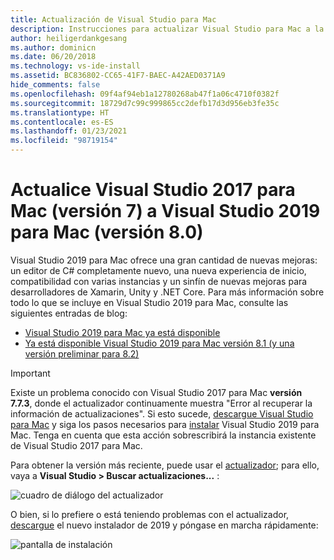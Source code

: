 ```yaml
---
title: Actualización de Visual Studio para Mac
description: Instrucciones para actualizar Visual Studio para Mac a la versión más reciente.
author: heiligerdankgesang
ms.author: dominicn
ms.date: 06/20/2018
ms.technology: vs-ide-install
ms.assetid: BC836802-CC65-41F7-BAEC-A42AED0371A9
hide_comments: false
ms.openlocfilehash: 09f4af94eb1a12780268ab47f1a06c4710f0382f
ms.sourcegitcommit: 18729d7c99c999865cc2defb17d3d956eb3fe35c
ms.translationtype: HT
ms.contentlocale: es-ES
ms.lasthandoff: 01/23/2021
ms.locfileid: "98719154"
---
```

# <a name="update-visual-studio-2017-for-mac-version-7-to-visual-studio-2019-for-mac-version-80"></a>Actualice Visual Studio 2017 para Mac (versión 7) a Visual Studio 2019 para Mac (versión 8.0)

Visual Studio 2019 para Mac ofrece una gran cantidad de nuevas mejoras: un editor de C# completamente nuevo, una nueva experiencia de inicio, compatibilidad con varias instancias y un sinfín de nuevas mejoras para desarrolladores de Xamarin, Unity y .NET Core. Para más información sobre todo lo que se incluye en Visual Studio 2019 para Mac, consulte las siguientes entradas de blog:

- [Visual Studio 2019 para Mac ya está disponible](https://devblogs.microsoft.com/visualstudio/visual-studio-2019-for-mac-is-now-available/)
- [Ya está disponible Visual Studio 2019 para Mac versión 8.1 (y una versión preliminar para 8.2)](https://devblogs.microsoft.com/visualstudio/visual-studio-2019-for-mac-version-8-1-is-now-available-and-a-preview-for-8-2/)

> [!IMPORTANT]
> Existe un problema conocido con Visual Studio 2017 para Mac **versión 7.7.3**, donde el actualizador continuamente muestra "Error al recuperar la información de actualizaciones". Si esto sucede, [descargue Visual Studio para Mac](https://visualstudio.microsoft.com/vs/mac/) y siga los pasos necesarios para [instalar](./installation.md?view=vsmac-2019&preserve-view=true) Visual Studio 2019 para Mac. Tenga en cuenta que esta acción sobrescribirá la instancia existente de Visual Studio 2017 para Mac.

Para obtener la versión más reciente, puede usar el [actualizador](./update.md?view=vsmac-2017&preserve-view=true); para ello, vaya a **Visual Studio > Buscar actualizaciones...** :

![cuadro de diálogo del actualizador](media/update-vsmac-updater.png)

O bien, si lo prefiere o está teniendo problemas con el actualizador, [descargue](https://visualstudio.microsoft.com/vs/mac/) el nuevo instalador de 2019 y póngase en marcha rápidamente:

![pantalla de instalación](media/update-vsmac-installer.png)